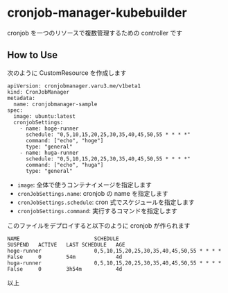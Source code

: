 # cronjob-manager-kubebuilder

cronjob を一つのリソースで複数管理するための controller です

## How to Use

次のように CustomResource を作成します

```
apiVersion: cronjobmanager.varu3.me/v1beta1
kind: CronJobManager
metadata:
  name: cronjobmanager-sample
spec:
  image: ubuntu:latest
  cronjobSettings:
    - name: hoge-runner
      schedule: "0,5,10,15,20,25,30,35,40,45,50,55 * * * *"
      command: ["echo", "hoge"]
      type: "general"
    - name: huga-runner
      schedule: "0,5,10,15,20,25,30,35,40,45,50,55 * * * *"
      command: ["echo", "huga"]
      type: "general"
```

- `image`: 全体で使うコンテナイメージを指定します
- `cronJobSettings.name`: cronjob の name を指定します
- `cronJobSettings.schedule`: cron 式でスケジュールを指定します
- `cronjobSettings.command`: 実行するコマンドを指定します

このファイルをデプロイすると以下のように cronjob が作られます

```
NAME                        SCHEDULE                                                  SUSPEND   ACTIVE   LAST SCHEDULE   AGE
hoge-runner                 0,5,10,15,20,25,30,35,40,45,50,55 * * * *                 False     0        54m             4d
huga-runner                 0,5,10,15,20,25,30,35,40,45,50,55 * * * *                 False     0        3h54m           4d
```

以上
